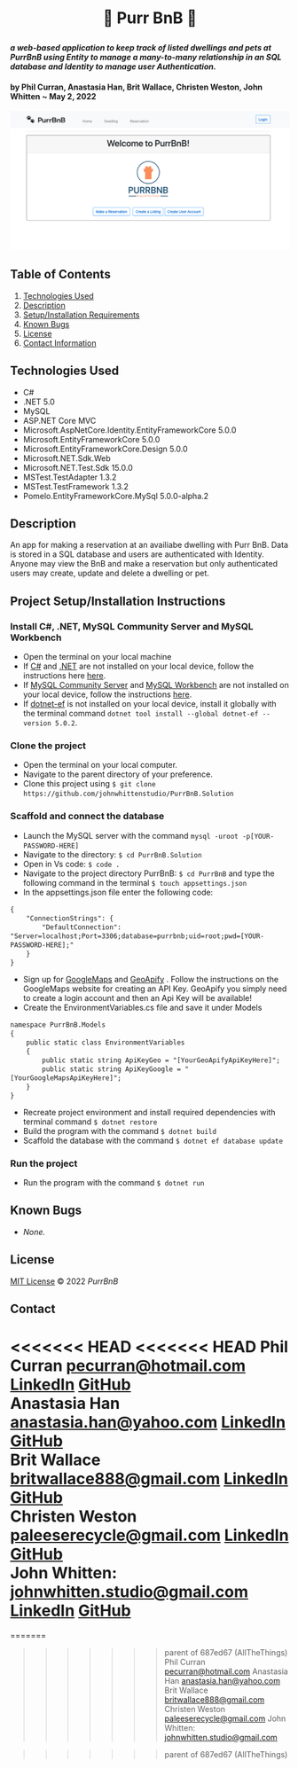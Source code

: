 # <p align="center"> 🐾 **Purr BnB** 🐾 </p>

#### _a web-based application to keep track of listed dwellings and pets at PurrBnB using Entity to manage a many-to-many relationship in an SQL database and Identity to manage user Authentication._

#### by **Phil Curran, Anastasia Han, Brit Wallace, Christen Weston, John Whitten** ~ May 2, 2022

![Cover](./PurrBnB/wwwroot/img/img_01.png)

## Table of Contents

1. [Technologies Used](#technologies)
2. [Description](#description)
3. [Setup/Installation Requirements](#setup)
4. [Known Bugs](#bugs)
5. [License](#license)
6. [Contact Information](#contact)

## Technologies Used <a id="technologies"></a>

- C#
- .NET 5.0
- MySQL
- ASP.NET Core MVC
- Microsoft.AspNetCore.Identity.EntityFrameworkCore 5.0.0
- Microsoft.EntityFrameworkCore 5.0.0
- Microsoft.EntityFrameworkCore.Design 5.0.0
- Microsoft.NET.Sdk.Web
- Microsoft.NET.Test.Sdk 15.0.0
- MSTest.TestAdapter 1.3.2
- MSTest.TestFramework 1.3.2
- Pomelo.EntityFrameworkCore.MySql 5.0.0-alpha.2

## Description <a id="description"></a>

An app for making a reservation at an availiabe dwelling with Purr BnB.  Data is stored in a SQL database and users are authenticated with Identity. Anyone may view the BnB and make a reservation but only authenticated users may create, update and delete a dwelling or pet.

<!-- ### Schema

Add image. -->

<!-- ![Schema](./PurrBnB/wwwroot/img/schema_01.png) -->

## Project Setup/Installation Instructions <a id="setup"></a>

### Install C#, .NET, MySQL Community Server and MySQL Workbench

- Open the terminal on your local machine
- If [C#](https://docs.microsoft.com/en-us/dotnet/csharp/) and [.NET](https://docs.microsoft.com/en-us/dotnet/) are not installed on your local device, follow the instructions here [here](https://www.learnhowtoprogram.com/c-and-net-part-time/getting-started-with-c/installing-c-and-net).
- If [MySQL Community Server](https://dev.mysql.com/downloads/mysql/) and [MySQL Workbench](https://www.mysql.com/products/workbench/) are not installed on your local device, follow the instructions [here](https://www.learnhowtoprogram.com/c-and-net-part-time/getting-started-with-c/installing-and-configuring-mysql).
- If [dotnet-ef](https://docs.microsoft.com/en-us/ef/core/cli/dotnet) is not installed on your local device, install it globally with the terminal command `dotnet tool install --global dotnet-ef --version 5.0.2`.

### Clone the project

- Open the terminal on your local computer.
- Navigate to the parent directory of your preference.
- Clone this project using `$ git clone https://github.com/johnwhittenstudio/PurrBnB.Solution`

### Scaffold and connect the database

- Launch the MySQL server with the command `mysql -uroot -p[YOUR-PASSWORD-HERE]`
- Navigate to the directory: `$ cd PurrBnB.Solution`
- Open in Vs code: `$ code .`
- Navigate to the project directory PurrBnB: `$ cd PurrBnB` and type the following command in the terminal `$ touch appsettings.json`
- In the appsettings.json file enter the following code:

```
{
    "ConnectionStrings": {
        "DefaultConnection": "Server=localhost;Port=3306;database=purrbnb;uid=root;pwd=[YOUR-PASSWORD-HERE];"
    }
}
```
- Sign up for [GoogleMaps](https://developers.google.com/maps/documentation/javascript/get-api-key) and [GeoApify](https://www.geoapify.com/) . Follow the instructions on the GoogleMaps website for creating an API Key. GeoApify you simply need to create a login account and then an Api Key will be available!
- Create the EnvironmentVariables.cs file and save it under Models
```
namespace PurrBnB.Models
{
    public static class EnvironmentVariables
    {
        public static string ApiKeyGeo = "[YourGeoApifyApiKeyHere]";
        public static string ApiKeyGoogle = "[YourGoogleMapsApiKeyHere]";
    }
}
```
- Recreate project environment and install required dependencies with terminal command `$ dotnet restore`
- Build the program with the command `$ dotnet build`
- Scaffold the database with the command `$ dotnet ef database update`

### Run the project

- Run the program with the command `$ dotnet run`

## Known Bugs <a id="bugs"></a>

- _None._

## License <a id="license"></a>

[MIT License](https://opensource.org/licenses/MIT) © 2022 _PurrBnB_

## Contact <a id="contact"></a>

<<<<<<< HEAD
<<<<<<< HEAD
Phil Curran [pecurran@hotmail.com](mailto:pecurran@hotmail.com) [LinkedIn](https://www.linkedin.com/in/philcurran/) [GitHub](https://github.com/phil-curran)<br>
Anastasia Han [anastasia.han@yahoo.com](mailto:anastasia.han@yahoo.com) [LinkedIn](https://www.linkedin.com/in/jungyeonhan/) [GitHub](https://github.com/1ana-banana)<br>
Brit Wallace [britwallace888@gmail.com](mailto:britwallace888@gmail.com) [LinkedIn](https://www.linkedin.com/in/brit-wallace/) [GitHub](https://github.com/BritWallace)<br>
Christen Weston [paleeserecycle@gmail.com](mailto:paleeserecycle@gmail.com) [LinkedIn](https://www.linkedin.com/in/christenweston/) [GitHub](https://github.com/ChristenWeston)<br>
John Whitten: [johnwhitten.studio@gmail.com](mailto:johnwhitten.studio@gmail.com) [LinkedIn](https://www.linkedin.com/in/johnwhitten-studio/) [GitHub](https://github.com/johnwhittenstudio)
=======
=======
>>>>>>> parent of 687ed67 (AllTheThings)
Phil Curran [pecurran@hotmail.com](mailto:pecurran@hotmail.com)
Anastasia Han [anastasia.han@yahoo.com](mailto:anastasia.han@yahoo.com) 
Brit Wallace [britwallace888@gmail.com](mailto:britwallace888@gmail.com)
Christen Weston [paleeserecycle@gmail.com](mailto:paleeserecycle@gmail.com)
John Whitten: [johnwhitten.studio@gmail.com](mailto:johnwhitten.studio@gmail.com)


>>>>>>> parent of 687ed67 (AllTheThings)

